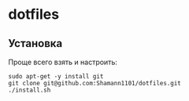 dotfiles
=====

Установка
---------

Проще всего взять и настроить:

    sudo apt-get -y install git
    git clone git@github.com:Shamann1101/dotfiles.git
    ./install.sh
